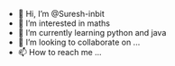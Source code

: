 - 👋 Hi, I’m @Suresh-inbit
- 👀 I’m interested in maths
- 🌱 I’m currently learning python and java
- 💞️ I’m looking to collaborate on ...
- 📫 How to reach me ...

<!---
Suresh-inbit/Suresh-inbit is a ✨ special ✨ repository because its `README.md` (this file) appears on your GitHub profile.
You can click the Preview link to take a look at your changes.
--->
